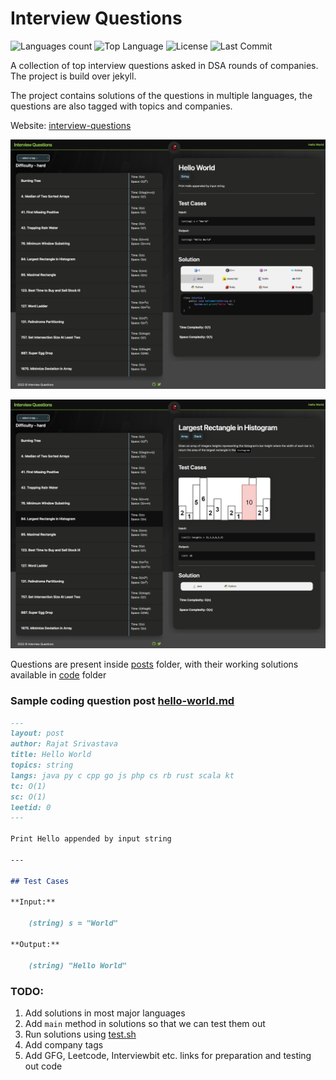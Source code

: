 # Interview Questions

![Languages count](https://img.shields.io/github/languages/count/rajat19/interview-questions.svg?style=for-the-badge)
![Top Language](https://img.shields.io/github/languages/top/rajat19/interview-questions.svg?style=for-the-badge)
![License](https://img.shields.io/github/license/rajat19/interview-questions?style=for-the-badge)
![Last Commit](https://img.shields.io/github/last-commit/rajat19/interview-questions?style=for-the-badge)

A collection of top interview questions asked in DSA rounds of companies. The project is build over jekyll.

The project contains solutions of the questions in multiple languages, the questions are also tagged with topics and companies.

Website: [interview-questions](https://rajat19.github.io/interview-questions/)

![Screenshot](assets/img/global/ss.png)

![Screenshot](assets/img/global/ss2.png)

Questions are present inside [posts](/posts) folder, with their working solutions available in [code](_includes/code) folder

### Sample coding question post [hello-world.md](/hello-world.md)

```markdown
---
layout: post
author: Rajat Srivastava
title: Hello World
topics: string
langs: java py c cpp go js php cs rb rust scala kt
tc: O(1)
sc: O(1)
leetid: 0
---

Print Hello appended by input string

---

## Test Cases

**Input:** 
	
	(string) s = "World"

**Output:** 

	(string) "Hello World"
```

### TODO:
1. Add solutions in most major languages
2. Add `main` method in solutions so that we can test them out
3. Run solutions using [test.sh](/test.sh)
4. Add company tags
5. Add GFG, Leetcode, Interviewbit etc. links for preparation and testing out code